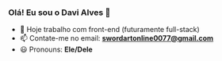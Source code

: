 ### Olá! Eu sou o Davi Alves 👋

- 💼 Hoje trabalho com front-end (futuramente full-stack)
- 📫 Contate-me no email: **swordartonline0077@gmail.com**
- 😃 Pronouns: **Ele/Dele**
